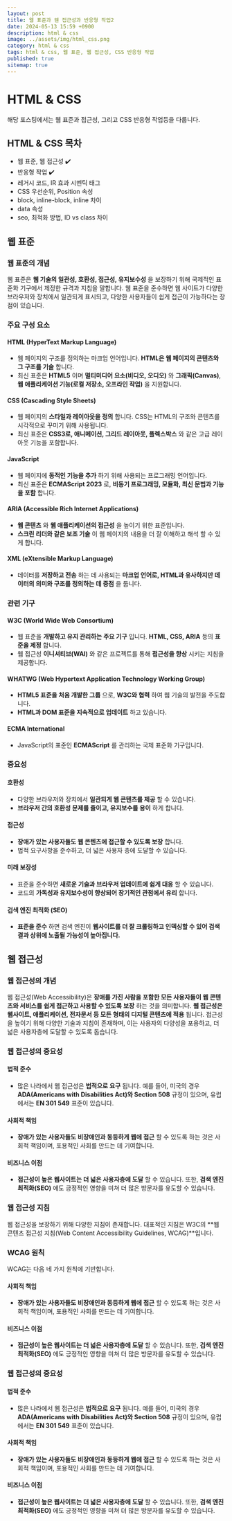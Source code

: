 ```yaml
---
layout: post
title: 웹 표준과 웬 접근성과 반응형 작업2
date: 2024-05-13 15:59 +0900
description: html & css
image: ../assets/img/html_css.png
category: html & css
tags: html & css, 웹 표준, 웹 접근성, CSS 반응형 작업
published: true
sitemap: true
---
```


# HTML & CSS
해당 포스팅에서는 웹 표준과 접근성, 그리고 CSS 반응형 작업등을 다룹니다.  <br />


## __HTML & CSS 목차__
* 웹 표준, 웹 접근성 ✔️<br/>
* 반응형 작업 ✔️<br/>
* 레거시 코드, IR 효과 시멘틱 태그<br/>
* CSS 우선순위, Position 속성<br/>
* block, inline-block, inline 차이<br/>
* data 속성<br/>
* seo, 최적화 방법, ID vs class 차이<br/>

## __웹 표준__<br/>

### __웹 표준의 개념__
웹 표준은 __웹 기술의 일관성, 호환성, 접근성, 유지보수성__ 을 보장하기 위해 국제적인 표준화 기구에서 제정한 규격과 지침을 말합니다. 웹 표준을 준수하면 웹 사이트가 다양한 브라우저와 장치에서 일관되게 표시되고, 다양한 사용자들이 쉽게 접근이 가능하다는 장점이 있습니다.

### __주요 구성 요소__

#### __HTML (HyperText Markup Language)__

* 웹 페이지의 구조를 정의하는 마크업 언어입니다. __HTML은 웹 페이지의 콘텐츠와 그 구조를 기술__ 합니다. <br/>
* 최신 표준은 __HTML5__ 이며 __멀티미디어 요소(비디오, 오디오)__ 와 __그래픽(Canvas)__, __웹 애플리케이션 기능(로컬 저장소, 오프라인 작업)__ 을 지원합니다. <br/>

#### __CSS (Cascading Style Sheets)__

* 웹 페이지의 __스타일과 레이아웃을 정의__ 합니다. CSS는 HTML의 구조와 콘텐츠를 시각적으로 꾸미기 위해 사용됩니다. <br/>
* 최신 표준은 __CSS3로, 애니메이션, 그리드 레이아웃, 플렉스박스__ 와 같은 고급 레이아웃 기능을 포함합니다. <br/>

#### __JavaScript__

* 웹 페이지에 __동적인 기능을 추가__ 하기 위해 사용되는 프로그래밍 언어입니다. <br/>
* 최신 표준은 __ECMAScript 2023__ 로, __비동기 프로그래밍, 모듈화, 최신 문법과 기능을 포함__ 합니다. <br/>

#### __ARIA (Accessible Rich Internet Applications)__

* __웹 콘텐츠__ 와 __웹 애플리케이션의 접근성__ 을 높이기 위한 표준입니다. <br/>
* __스크린 리더와 같은 보조 기술__ 이 웹 페이지의 내용을 더 잘 이해하고 해석 할 수 있게 합니다. <br/>

#### __XML (eXtensible Markup Language)__

* 데이터를 __저장하고 전송__ 하는 데 사용되는 __마크업 언어로, HTML과 유사하지만 데이터의 의미와 구조를 정의하는 데 중점__ 을 둡니다. <br/>

### __관련 기구__

#### __W3C (World Wide Web Consortium)__

* 웹 표준을 __개발하고 유지 관리하는 주요 기구__ 입니다. __HTML, CSS, ARIA__ 등의 __표준을 제정__ 합니다. <br/>
* 웹 접근성 __이니셔티브(WAI)__ 와 같은 프로젝트를 통해 __접근성을 향상__ 시키는 지침을 제공합니다. <br/>

#### __WHATWG (Web Hypertext Application Technology Working Group)__

* __HTML5 표준을 처음 개발한 그룹__ 으로, __W3C와 협력__ 하여 웹 기술의 발전을 주도합니다. <br/>
* __HTML과 DOM 표준을 지속적으로 업데이트__ 하고 있습니다. <br/>

#### __ECMA International__

* JavaScript의 표준인 __ECMAScript__ 를 관리하는 국제 표준화 기구입니다. <br/>

### __중요성__

#### __호환성__

* 다양한 브라우저와 장치에서 __일관되게 웹 콘텐츠를 제공__ 할 수 있습니다. <br/>
* __브라우저 간의 호환성 문제를 줄이고, 유지보수를 용이__ 하게 합니다. <br/>

#### __접근성__

* __장애가 있는 사용자들도 웹 콘텐츠에 접근할 수 있도록 보장__ 합니다. <br/>
* 법적 요구사항을 준수하고, 더 넓은 사용자 층에 도달할 수 있습니다. <br/>

#### __미래 보장성__

* 표준을 준수하면 __새로운 기술과 브라우저 업데이트에 쉽게 대응__ 할 수 있습니다. <br/>
* 코드의 __가독성과 유지보수성이 향상되어 장기적인 관점에서 유리__ 합니다. <br/>

#### __검색 엔진 최적화 (SEO)__

* __표준을 준수__ 하면 검색 엔진이 __웹사이트를 더 잘 크롤링하고 인덱싱할 수 있어 검색 결과 상위에 노출될 가능성이 높아집니다.__ <br/>

## __웹 접근성__<br/>

### __웹 접근성의 개념__
웹 접근성(Web Accessibility)은 __장애를 가진 사람을 포함한 모든 사용자들이 웹 콘텐츠와 서비스를 쉽게 접근하고 사용할 수 있도록 보장__ 하는 것을 의미합니다. __웹 접근성은 웹사이트, 애플리케이션, 전자문서 등 모든 형태의 디지털 콘텐츠에 적용__ 됩니다. 접근성을 높이기 위해 다양한 기술과 지침이 존재하며, 이는 사용자의 다양성을 포용하고, 더 넓은 사용자층에 도달할 수 있도록 돕습니다.

### __웹 접근성의 중요성__

#### __법적 준수__

* 많은 나라에서 웹 접근성은 __법적으로 요구__ 됩니다. 예를 들어, 미국의 경우 __ADA(Americans with Disabilities Act)와 Section 508__ 규정이 있으며, 유럽에서는 __EN 301 549__ 표준이 있습니다. <br/>

#### __사회적 책임__

* __장애가 있는 사용자들도 비장애인과 동등하게 웹에 접근__ 할 수 있도록 하는 것은 사회적 책임이며, 포용적인 사회를 만드는 데 기여합니다.<br/>

#### __비즈니스 이점__

* __접근성이 높은 웹사이트는 더 넓은 사용자층에 도달__ 할 수 있습니다. 또한, __검색 엔진 최적화(SEO)__ 에도 긍정적인 영향을 미쳐 더 많은 방문자를 유도할 수 있습니다. <br/>

### __웹 접근성 지침__

웹 접근성을 보장하기 위해 다양한 지침이 존재합니다. 대표적인 지침은 W3C의 **웹 콘텐츠 접근성 지침(Web Content Accessibility Guidelines, WCAG)**입니다.

### __WCAG 원칙__

WCAG는 다음 네 가지 원칙에 기반합니다. <br/>

#### __사회적 책임__

* __장애가 있는 사용자들도 비장애인과 동등하게 웹에 접근__ 할 수 있도록 하는 것은 사회적 책임이며, 포용적인 사회를 만드는 데 기여합니다.<br/>

#### __비즈니스 이점__

* __접근성이 높은 웹사이트는 더 넓은 사용자층에 도달__ 할 수 있습니다. 또한, __검색 엔진 최적화(SEO)__ 에도 긍정적인 영향을 미쳐 더 많은 방문자를 유도할 수 있습니다. <br/>

### __웹 접근성의 중요성__

#### __법적 준수__

* 많은 나라에서 웹 접근성은 __법적으로 요구__ 됩니다. 예를 들어, 미국의 경우 __ADA(Americans with Disabilities Act)와 Section 508__ 규정이 있으며, 유럽에서는 __EN 301 549__ 표준이 있습니다. <br/>

#### __사회적 책임__

* __장애가 있는 사용자들도 비장애인과 동등하게 웹에 접근__ 할 수 있도록 하는 것은 사회적 책임이며, 포용적인 사회를 만드는 데 기여합니다.<br/>

#### __비즈니스 이점__

* __접근성이 높은 웹사이트는 더 넓은 사용자층에 도달__ 할 수 있습니다. 또한, __검색 엔진 최적화(SEO)__ 에도 긍정적인 영향을 미쳐 더 많은 방문자를 유도할 수 있습니다. <br/>